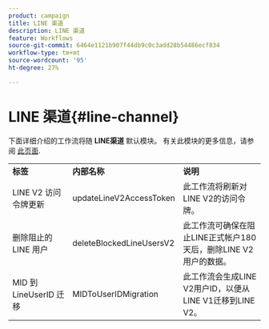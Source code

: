 ```yaml
---
product: campaign
title: LINE 渠道
description: LINE 渠道
feature: Workflows
source-git-commit: 6464e1121b907f44db9c0c3add28b54486ecf834
workflow-type: tm+mt
source-wordcount: '95'
ht-degree: 27%

---
```



# LINE 渠道{#line-channel}

下面详细介绍的工作流将随 **LINE渠道** 默认模块。 有关此模块的更多信息，请参阅 [此页面](../../v8/send/line.md).

<table> 
 <tbody> 
  <tr> 
   <td> <strong>标签</strong><br /> </td> 
   <td> <strong>内部名称</strong><br /> </td> 
   <td> <strong>说明</strong><br /> </td> 
  </tr> 
  <tr> 
   <td> <span class="uicontrol">LINE V2 访问令牌更新</span> <br /> </td> 
   <td> <span class="uicontrol">updateLineV2AccessToken</span> <br /> </td> 
   <td> 此工作流将刷新对LINE V2的访问令牌。<br /> </td> 
  </tr> 
  <tr> 
   <td> <span class="uicontrol">删除阻止的 LINE 用户</span> <br /> </td> 
   <td> <span class="uicontrol">deleteBlockedLineUsersV2</span> <br /> </td> 
   <td> 此工作流可确保在阻止LINE正式帐户180天后，删除LINE V2用户的数据。<br /> </td> 
  </tr> 
  <tr> 
   <td> <span class="uicontrol">MID 到 LineUserID 迁移</span> <br /> </td> 
   <td> <span class="uicontrol">MIDToUserIDMigration</span> <br /> </td> 
   <td> 此工作流会生成LINE V2用户ID，以便从LINE V1迁移到LINE V2。<br /> </td> 
  </tr> 
 </tbody> 
</table>

